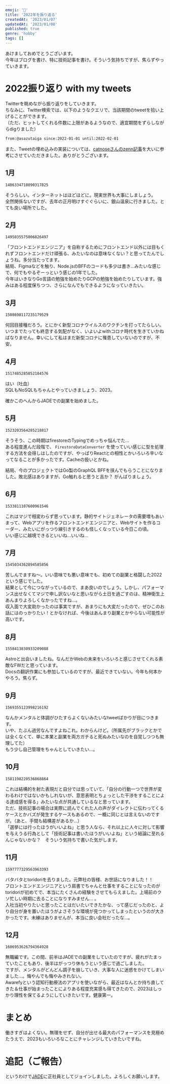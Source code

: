 ```yaml
---
emoji: '🎍'
title: '2022年を振り返る'
createdAt: '2023/01/07'
updatedAt: '2023/01/08'
published: true
genre: 'hobby'
tags: []
---
```


あけましておめでとうございます。  
今年はブログを書け、特に技術記事を書け。そういう気持ちですが、焦らずやっていきます。

# 2022振り返り with my tweets

Twitterを眺めながら振り返りをしていきます。  
ちなみに、Twitter検索では、以下のようなクエリで、当該期間のtweetを拾い上げることができます。  
（ただ、ヒットしてくれる件数に上限があるようなので、適宜期間をずらしながらdigりました）


```txt
from:@asazutaiga since:2022-01-01 until:2022-02-01
```

また、Tweetの埋め込みの実装については、[catnoseさんのzenn記事](https://zenn.dev/catnose99/articles/329d7d61968efb)を大いに参考にさせていただきました。ありがとうございます。

## 1月

```twitter
1486334718090317825
```

そうらしい。インターネットはほどほどに。現実世界も大事にしましょう。  
全然関係ないですが、去年の正月明けすぐぐらいに、銀山温泉に行きました。とても良い場所でした。

## 2月

```twitter
1495035575006826497
```

「フロントエンドエンジニア」を自称するためにフロントエンド以外には目もくれずフロントエンドだけ頑張る、みたいなのは意味なくない？と思ってたんでしょうね。多分当たってます。  
結局、Figmaなどを触り、Node.jsのBFFのコードも多少は書き...みたいな感じで、何でもやるぞーっという感じの1年でした。  
今年はいきなりGo言語の勉強を始めたりGCPの勉強を始めたりしています。強みはある程度保ちつつ、さらになんでもできるようになっていきたい。  


## 3月

```twitter
1508698117235179529
```

何回目接種だろう。とにかく新型コロナウイルスのワクチンを打ってたらしい。  
いつまでたっても終息する気配がなく、いよいよwithコロナ時代を生きていかねばなりません。幸いにして私はまだ新型コロナに罹患していないのですが、不安。


## 4月

```twitter
1517485285852184576
```

はい（吐血）  
SQLもNoSQLもちゃんとやっていきましょう、2023。

確かこのへんからJADEでの副業を始めました。

## 5月

```twitter
1523203564285218817
```

そうそう、この時期はfirestoreのTypingでめっちゃ悩んでた...  
ある程度進んだ段階で、 `FirestoreDataConverter` を使っていい感じに型を処理する方法を会得しはしたのですが、やっぱりReactとの相性とかいろいろ辛いなってなることが多かったです。Cacheの扱いとかね。

結局、今のプロジェクトではGo製のGraphQL BFFを挟んでもらうことになりました。敗北感はありますが、Go触れると思うと吉か？ がんばりましょう。

## 6月

```twitter
1533811107600961546
```

これはマジで相変わらず思っています。静的サイトジェネレータの需要増もあいまって、Webアプリを作るフロントエンドエンジニアと、Webサイトを作るコーダー、みたいにがっつり線引きするのも怪しくなっている今日この頃。   
いい感じに越境できるといいね...いいね...

## 7月

```twitter
1545034362894585856
```

苦しんでますね～。いい意味でも悪い意味でも、初めての副業と格闘した2022という感じでした。  
結果として今につながっているので、まあ良いのでしょう。しかし、パフォーマンス出せなくてマジで申し訳ないなと思いながら土日を過ごすのは、精神衛生上あんまりよろしくなかったですね...。  
収入面で大変助かったのは事実ですが、あまりにも大変だったので、ぜひこのお話にはのっかりたい！とかなければ、今後はあんまり副業とかやらない可能性が高いです。

## 8月

```twitter
1558413830933209088
```

Astroと出会いましたね。なんだかWebの未来をいろいろと感じさせてくれる素敵なFWだと思っています。  
Docsの翻訳作業にも参加しているのですが、最近できていない。今年も何本かやろう。焦らず。

## 9月

```twitter
1569355123998216192
```

なんかメンタルと体調がひたすらよくないみたいなtweetばかりが目につきます。  
いや、たぶん過労なんですよねこれ。わからんけど。（所属先がブラックとかでは全くなくて、単に本業と副業を両方ガチると死ぬみたいなのを自覚しつつも無理してた）  
もう少し自己管理をちゃんとしていきたい...。


## 10月

```twitter
1581198220536868864
```

これは結構的を射た表現だと自分では思っていて、「自分の行動一つで世界が変わるわけではないかもしれないが、意思表明とちょっとした干渉をすることによる達成感を得る」みたいな点が共通しているなと思っています。  
ただ、技術記事の場合は実際に読んでくれた人の声がダイレクトに伝わってくるケースとかバズが発生するケースもあるので、一概に同じとは言えないのですが。（あと、手間も結構差があるか...）  
「選挙には行ったほうがいいよね」と思う人なら、それ以上に人々に対して影響を与えうる行為として「技術記事は書いたほうがいいよね」という結論に至れるんじゃないかな？　そういう気持ちで書いた気がします。

## 11月

```twitter
1597777329563963393
```

バタバタとtoridoriを去りました。元弊社の皆様、お世話になりました！！  
フロントエンドエンジニアという肩書でちゃんと仕事をすることになったのがtoridoriが初めてで、本当にたくさんの経験をさせてもらえました。上場前のクソ忙しい時期に去ることになりすみません...
。  
入社当初やりたいと思ったことはだいたいできたかな、って感じだったのと、より自分が身を置いたほうがよさそうな環境が見つかってしまったというのが大きかったです。未練はありませんが、本当に良い会社だったな...。

## 12月

```twitter
1606953626794364928
```

無職編です。この間、前半はJADEでの副業をしていたのですが、疲れがたまっていたこともあり、後半はがっつり休もうという感じで過ごしました。  
ですが、メンタルがどんどん調子を崩していき、大事な人に迷惑をかけてしまいました...。悔やんでも悔やみきれない。  
Awarefyという認知行動療法のアプリを使いながら、最近はなんとか持ち直してきた＆仕事が始まったことによりある程度充実感も得てきたので、2023はしっかり理性を保てるようにしていきたいです。健康第一。

# まとめ

働きすぎはよくない。無理をせず、自分が出せる最大のパフォーマンスを見極めたうえで、2023もいろいろなことにチャレンジしていきたいですね。

# 追記（ご報告）

というわけで[JADE](https://ja.dev/)に正社員としてジョインしました。よろしくお願いします。
